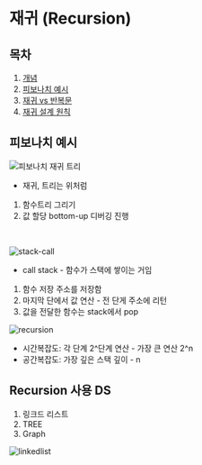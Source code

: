 # 재귀 (Recursion)

## 목차
1. [개념](#개념)
2. [피보나치 예시](#피보나치-예시)
3. [재귀 vs 반복문](#재귀-vs-반복문)
4. [재귀 설계 원칙](#재귀-설계-원칙)


## 피보나치 예시
![피보나치 재귀 트리](/photos/Recursion/Recursion-fibonacci.png)
- 재귀, 트리는 위처럼     
1. 함수트리 그리기  
2. 값 할당 bottom-up 디버깅 진행

<br>

![stack-call](/photos/Recursion/Recursion-stack%20call.png)
- call stack - 함수가 스택에 쌓이는 거임 
1. 함수 저장 주소를 저장함
2. 마지막 단에서 값 연산 - 전 단게 주소에 리턴
3. 값을 전달한 함수는 stack에서 pop


![recursion](/photos/Recursion/Recursion-BigO.png)
- 시간복잡도: 각 단계 2^단계 연산 - 가장 큰 연산 2^n 
- 공간복잡도: 가장 깊은 스택 깊이 - n

## Recursion 사용 DS
1. 링크드 리스트
2. TREE
3. Graph

![linkedlist](/photos/Recursion/Recursion-linked-list.png)